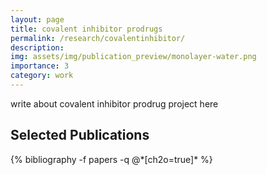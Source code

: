 ```yaml
---
layout: page
title: covalent inhibitor prodrugs
permalink: /research/covalentinhibitor/
description:
img: assets/img/publication_preview/monolayer-water.png
importance: 3
category: work
---
```


write about covalent inhibitor prodrug project here

<div class="publications">
  <h2>Selected Publications</h2>
  {% bibliography -f papers -q @*[ch2o=true]* %}
</div>

